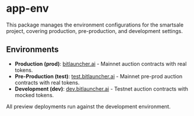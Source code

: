 # app-env

This package manages the environment configurations for the smartsale project, covering production, pre-production, and development settings.

## Environments

- **Production (prod)**: [bitlauncher.ai](https://bitlauncher.ai) - Mainnet auction contracts with real tokens.
- **Pre-Production (test)**: [test.bitlauncher.ai](https://test.bitlauncher.ai) - Mainnet pre-prod auction contracts with real tokens.
- **Development (dev)**: [dev.bitlauncher.ai](https://dev.bitlauncher.ai) - Testnet auction contracts with mocked tokens.

All preview deployments run against the development environment.